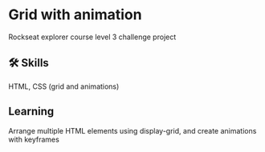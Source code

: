 
# Grid with animation

Rockseat explorer course level 3 challenge project


## 🛠 Skills
HTML, CSS (grid and animations)


## Learning

Arrange multiple HTML elements using display-grid, and create animations with keyframes

